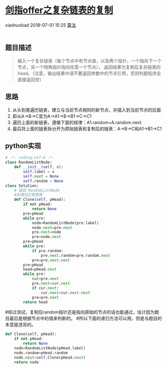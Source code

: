 <div class="blog-article">
    <h1><a href="p.html?p=算法/25剑指offer之复杂链表的复制" class="title">剑指offer之复杂链表的复制</a></h1>
    <span class="author">xiashuobad</span>
    <span class="time">2018-07-01 15:25</span>
    <span><a href="tags.html?t=算法" class="tag">算法</a></span>
    </div>
<br/>

## 题目描述 ##
> 输入一个复杂链表（每个节点中有节点值，以及两个指针，一个指向下一个节点，另一个特殊指针指向任意一个节点），
返回结果为复制后复杂链表的head。（注意，输出结果中请不要返回参数中的节点引用，否则判题程序会直接返回空）
## 思路 ##
1. 从头到尾遍历链表，建立与当前节点相同的新节点，并插入到当前节点的后面
2. 即从A->B->C变为A->A1->B->B1->C->C1
3. 遍历上面的新链表，遵循下面的规律：A1.random=A.random.next
4. 最后将上面的链表拆分开为原始链表和复制后的链表：A->B->C和A1->B1->C1

## python实现 ##
```python
# -*- coding:utf-8 -*-
class RandomListNode:
    def __init__(self, x):
        self.label = x
        self.next = None
        self.random = None
class Solution:
    # 返回 RandomListNode
    #非递归正常思路
    def Clone(self, pHead):
        if not pHead:
            return None
        pre=pHead
        while pre:
            node=RandomListNode(pre.label)
            node.next=pre.next
            pre.next=node
            pre=node.next
        pre=pHead
        while pre:
            if pre.random:
                pre.next.random=pre.random.next
            pre=pre.next.next
        pre=pHead
        head=pHead.next
        while pre:
            cur=pre.next
            pre.next=cur.next
            if cur.next:
                cur.next=cur.next.next
            pre=pre.next
        return head
```

#经过测试，复制后random指针还是指向原始的节点的话也能通过，估计因为题目最后是根据节点中的值来判断的。
#所以下面的递归方法可以用，但是与题目的本意是违背的。
```python
def Clone(self, pHead):
    if not pHead:
        return None
    node=RandomListNode(pHead.label)
    node.random=pHead.random
    node.next=self.Clone(pHead.next)
    return node
```
